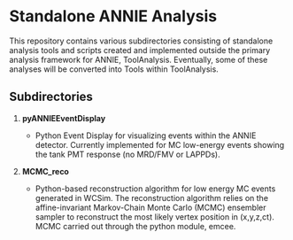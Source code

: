 # Standalone ANNIE Analysis

This repository contains various subdirectories consisting of standalone analysis tools and scripts created and implemented outside the primary analysis framework for ANNIE, ToolAnalysis. Eventually, some of these analyses will be converted into Tools within ToolAnalysis.

## Subdirectories

1. **pyANNIEEventDisplay**
     - Python Event Display for visualizing events within the ANNIE detector. Currently implemented for MC low-energy events showing the tank PMT response (no MRD/FMV or LAPPDs).

2. **MCMC_reco**
     - Python-based reconstruction algorithm for low energy MC events generated in WCSim. The reconstruction algorithm relies on the affine-invariant Markov-Chain Monte Carlo (MCMC) ensembler sampler to reconstruct the most likely vertex position in (x,y,z,ct). MCMC carried out through the python module, emcee.
